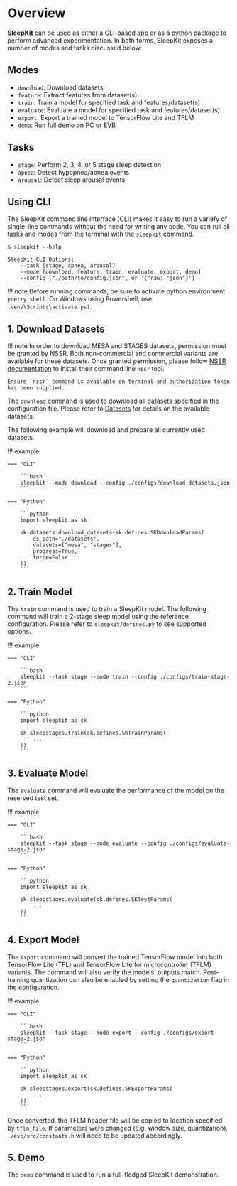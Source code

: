 # Overview

__SleepKit__ can be used as either a CLI-based app or as a python package to perform advanced experimentation. In both forms, SleepKit exposes a number of modes and tasks discussed below:


## Modes

* `download`: Download datasets
* `feature`: Extract features from dataset(s)
* `train`: Train a model for specified task and features/dataset(s)
* `evaluate`: Evaluate a model for specified task and features/dataset(s)
* `export`: Export a trained model to TensorFlow Lite and TFLM
* `demo`: Run full demo on PC or EVB

## Tasks

* `stage`: Perform 2, 3, 4, or 5 stage sleep detection
* `apnea`: Detect hypopnea/apnea events
* `arousal`: Detect sleep arousal events

## Using CLI

The SleepKit command line interface (CLI) makes it easy to run a variefy of single-line commands without the need for writing any code. You can rull all tasks and modes from the terminal with the `sleepkit` command.

<div class="termy">

```console
$ sleepkit --help

SleepKit CLI Options:
    --task [stage, apnea, arousal]
    --mode [download, feature, train, evaluate, export, demo]
    --config ["./path/to/config.json", or '{"raw: "json"}']
```

</div>

<!-- ```bash
sleepkit
--task [stage, apnea, arousal]
--mode [download, feature, train, evaluate, export, demo]
--config ["./path/to/config.json", or '{"raw: "json"}']
``` -->

!!! note
    Before running commands, be sure to activate python environment: `poetry shell`. On Windows using Powershell, use `.venv\Scripts\activate.ps1`.

## __1. Download Datasets__

!!! note
    In order to download MESA and STAGES datasets, permission must be granted by NSSR. Both non-commercial and commercial variants are available for these datasets. Once granted permission, please follow [NSSR documentation](https://github.com/nsrr/nsrr-gem) to install their command line `nssr` tool.

    Ensure `nssr` command is available on terminal and authorization token has been supplied.


The `download` command is used to download all datasets specified in the configuration file. Please refer to [Datasets](./datasets.md) for details on the available datasets.

The following example will download and prepare all currently used datasets.

!!! example

    === "CLI"

        ```bash
        sleepkit --mode download --config ./configs/download-datasets.json
        ```

    === "Python"

        ```python
        import sleepkit as sk

        sk.datasets.download_datasets(sk.defines.SKDownloadParams(
            ds_path="./datasets",
            datasets=["mesa", "stages"],
            progress=True,
            force=False
        ))
        ```

## __2. Train Model__

The `train` command is used to train a SleepKit model. The following command will train a 2-stage sleep model using the reference configuration. Please refer to `sleepkit/defines.py` to see supported options.

!!! example

    === "CLI"

        ```bash
        sleepkit --task stage --mode train --config ./configs/train-stage-2.json
        ```

    === "Python"

        ```python
        import sleepkit as sk

        sk.sleepstages.train(sk.defines.SKTrainParams(
            ...
        ))
        ```

## __3. Evaluate Model__

The `evaluate` command will evaluate the performance of the model on the reserved test set.

!!! example

    === "CLI"

        ```bash
        sleepkit --task stage --mode evaluate --config ./configs/evaluate-stage-2.json
        ```

    === "Python"

        ```python
        import sleepkit as sk

        sk.sleepstages.evaluate(sk.defines.SKTestParams(
            ...
        ))
        ```

## __4. Export Model__

The `export` command will convert the trained TensorFlow model into both TensorFlow Lite (TFL) and TensorFlow Lite for microcontroller (TFLM) variants. The command will also verify the models' outputs match. Post-training quantization can also be enabled by setting the `quantization` flag in the configuration.

!!! example

    === "CLI"

        ```bash
        sleepkit --task stage --mode export --config ./configs/export-stage-2.json
        ```

    === "Python"

        ```python
        import sleepkit as sk

        sk.sleepstages.export(sk.defines.SKExportParams(
            ...
        ))
        ```

Once converted, the TFLM header file will be copied to location specified by `tflm_file`. If parameters were changed (e.g. window size, quantization), `./evb/src/constants.h` will need to be updated accordingly.

## __5. Demo__

The `demo` command is used to run a full-fledged SleepKit demonstration.
